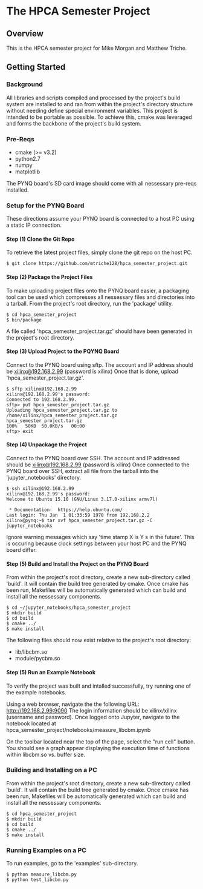 # The HPCA Semester Project

## Overview

This is the HPCA semester project for Mike Morgan and Matthew Triche.

## Getting Started

### Background

All libraries and scripts compiled and processed by the project's build system are installed to and ran from within the project's directory structure without needing define special environment variables. This project is intended to be portable as possible. To achieve this, cmake was leveraged and forms the backbone of the project's build system.

### Pre-Reqs

* cmake (>= v3.2)
* python2.7
* numpy
* matplotlib

The PYNQ board's SD card image should come with all nessessary pre-reqs installed.

### Setup for the PYNQ Board

These directions assume your PYNQ board is connected to a host PC using a static IP connection.

#### Step (1) Clone the Git Repo

To retrieve the latest project files, simply clone the git repo on the host PC.

```
$ git clone https://github.com/mtriche128/hpca_semester_project.git
```

#### Step (2) Package the Project Files

To make uploading project files onto the PYNQ board easier, a packaging tool can be used which compresses all nessessary files and directories into a tarball. From the project's root directory, run the 'package' utility.

```
$ cd hpca_semester_project
$ bin/package
```
A file called 'hpca_semester_project.tar.gz' should have been generated in the project's root directory. 

#### Step (3) Upload Project to the PQYNQ Board

Connect to the PYNQ board using sftp. The account and IP address should be xilinx@192.168.2.99 (password is xilinx)
Once that is done, upload 'hpca_semester_project.tar.gz'.

```
$ sftp xilinx@192.168.2.99
xilinx@192.168.2.99's password: 
Connected to 192.168.2.99.
sftp> put hpca_semester_project.tar.gz 
Uploading hpca_semester_project.tar.gz to /home/xilinx/hpca_semester_project.tar.gz
hpca_semester_project.tar.gz                                                                                                                                 100%   50KB  50.0KB/s   00:00
sftp> exit
```

#### Step (4) Unpackage the Project

Connect to the PYNQ board over SSH. The account and IP addressed should be xilinx@192.168.2.99 (password is xilinx)
Once connected to the PYNQ board over SSH, extract all file from the tarball into the 'jupyter_notebooks' directory.

```
$ ssh xilinx@192.168.2.99 
xilinx@192.168.2.99's password: 
Welcome to Ubuntu 15.10 (GNU/Linux 3.17.0-xilinx armv7l)

 * Documentation:  https://help.ubuntu.com/
Last login: Thu Jan  1 01:33:59 1970 from 192.168.2.2
xilinx@pynq:~$ tar xvf hpca_semester_project.tar.gz -C jupyter_notebooks
```

Ignore warning messages which say 'time stamp X is Y s in the future'. This is occuring because clock settings between your host PC and the PYNQ board differ.

#### Step (5) Build and Install the Project on the PYNQ Board

From within the project's root directory, create a new sub-directory called 'build'. It will contain the build tree generated by cmake. Once cmake has been run, Makefiles will be automatically generated which can build and install all the nessessary components.

```
$ cd ~/jupyter_notebooks/hpca_semester_project
$ mkdir build
$ cd build
$ cmake ../
$ make install
```
The following files should now exist relative to the project's root directory:
* lib/libcbm.so
* module/pycbm.so

#### Step (5) Run an Example Notebook

To verify the project was built and intalled successfully, try running one of the example notebooks.

Using a web browser, navigate the the following URL: http://192.168.2.99:9090
The login information should be xilinx/xilinx (username and password).
Once logged onto Jupyter, navigate to the notebook located at hpca_semester_project/notebooks/measure_libcbm.ipynb

On the toolbar located near the top of the page, select the "run cell" button. You should see a graph appear displaying the execution time of functions within libcbm.so vs. buffer size.

### Building and Installing on a PC

From within the project's root directory, create a new sub-directory called 'build'. It will contain the build tree generated by cmake. Once cmake has been run, Makefiles will be automatically generated which can build and install all the nessessary components.

```
$ cd hpca_semester_project
$ mkdir build
$ cd build
$ cmake ../
$ make install
```

### Running Examples on a PC

To run examples, go to the 'examples' sub-directory.

```
$ python measure_libcbm.py
$ python test_libcbm.py
```